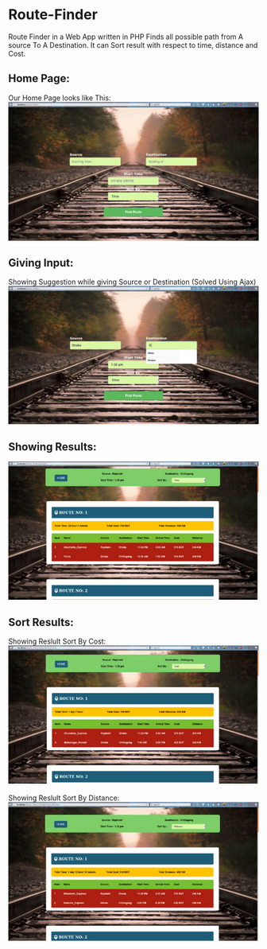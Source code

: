 # Route-Finder

Route Finder in a Web App written in PHP Finds all possible path from A source To A Destination. It can Sort result with respect to time, distance and Cost.

## Home Page:
Our Home Page looks like This: </br>
![Home Page](https://raw.githubusercontent.com/JonyCseDu/Route-Finder/master/1.png)
## Giving Input:
Showing Suggestion while giving Source or Destination (Solved Using Ajax) </br>
![Giving Input](https://raw.githubusercontent.com/JonyCseDu/Route-Finder/master/2.png)
## Showing Results:
![Showing Results](https://raw.githubusercontent.com/JonyCseDu/Route-Finder/master/3.png)
## Sort Results:
Showing Reslult Sort By Cost: </br>
![Sort By Cost](https://raw.githubusercontent.com/JonyCseDu/Route-Finder/master/4.png)
</br> </br> Showing Reslult Sort By Distance: </br>
![Sort By Distance](https://raw.githubusercontent.com/JonyCseDu/Route-Finder/master/5.png)
